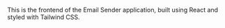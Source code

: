 This is the frontend of the Email Sender application, built using React and styled with Tailwind CSS.
